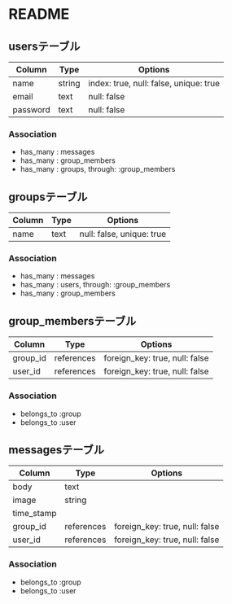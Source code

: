 # README

## usersテーブル

|Column|Type|Options|
|------|----|-------|
|name|string|index: true, null: false, unique: true|
|email|text|null: false|
|password|text|null: false|

### Association
- has_many : messages
- has_many : group_members
- has_many : groups, through: :group_members


## groupsテーブル
|Column|Type|Options|
|------|----|-------|
|name|text|null: false, unique: true|

### Association
- has_many : messages
- has_many : users, through: :group_members
- has_many : group_members

## group_membersテーブル
|Column|Type|Options|
|------|----|-------|
|group_id|references|foreign_key: true, null: false|
|user_id|references|foreign_key: true, null: false|

### Association
- belongs_to :group
- belongs_to :user


## messagesテーブル
|Column|Type|Options|
|------|----|-------|
|body|text||
|image|string||
|time_stamp|||
|group_id|references|foreign_key: true, null: false|
|user_id|references|foreign_key: true, null: false|

### Association
- belongs_to :group
- belongs_to :user
